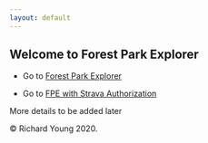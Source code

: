 ```yaml
---
layout: default
---
```


## Welcome to Forest Park Explorer

- Go to [Forest Park Explorer](https://richardjy.github.io/FPE/test_map_leaf-TEST.html)

- Go to <a href="https://www.strava.com/oauth/authorize?client_id=31392&response_type=code&redirect_uri=https://richardjy.github.io/FPE/test_map_leaf-TEST.html&approval_prompt=auto&scope=read,activity:read">
  FPE with Strava Authorization
</a>

More details to be added later

© Richard Young 2020.
